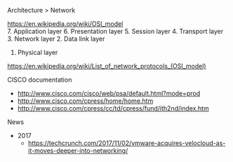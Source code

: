 
Architecture > Network

https://en.wikipedia.org/wiki/OSI_model  
7.  Application layer
6.  Presentation layer
5.  Session layer
4.  Transport layer
3.  Network layer
2.  Data link layer
1.  Physical layer

https://en.wikipedia.org/wiki/List_of_network_protocols_(OSI_model)


CISCO documentation
* http://www.cisco.com/cisco/web/psa/default.html?mode=prod
* http://www.cisco.com/cpress/home/home.htm
* http://www.cisco.com/cpress/cc/td/cpress/fund/ith2nd/index.htm



News
* 2017
  * https://techcrunch.com/2017/11/02/vmware-acquires-velocloud-as-it-moves-deeper-into-networking/
